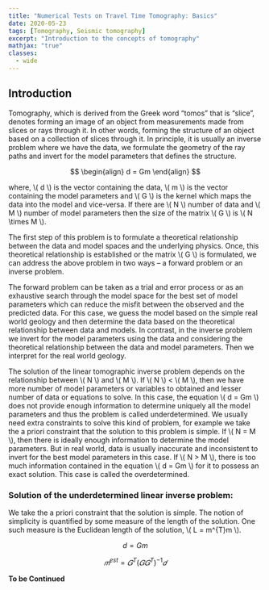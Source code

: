 ```yaml
---
title: "Numerical Tests on Travel Time Tomography: Basics"
date: 2020-05-23
tags: [Tomography, Seismic tomography]
excerpt: "Introduction to the concepts of tomography"
mathjax: "true"
classes:
  - wide
---
```


## Introduction
Tomography, which is derived from the Greek word “tomos” that is “slice”, denotes forming an image of an object from measurements made from slices or rays through it. In other words, forming the structure of an object based on a collection of slices through it.
In principle, it is usually an inverse problem where we have the data, we formulate the geometry of the ray paths and invert for the model parameters that defines the structure.

$$
\begin{align}
d = Gm
\end{align}
$$

where, \\( d \\) is the vector containing the data, \\( m \\) is the vector containing the model
parameters and \\( G \\) is the kernel which maps the data into the model and vice-versa. If there are \\( N \\) number of data and \\( M \\) number of model parameters then the size of the matrix \\( G \\) is \\( N \times M \\).

The first step of this problem is to formulate a theoretical relationship between the data and model spaces and the underlying physics. Once, this theoretical relationship is established or the matrix \\( G \\) is formulated, we can address the above problem in two ways – a forward problem or an inverse problem.

The forward problem can be taken as a trial and error process or as an exhaustive search through the model space for the best set of model parameters which can reduce the misfit between the observed and the predicted data. For this case, we guess the model based on the simple real world geology and then determine the data based on the theoretical relationship between data and models. In contrast, in the inverse problem we invert for the model parameters using the data and considering the theoretical relationship between the data and model parameters. Then we interpret for the real world geology.


The solution of the linear tomographic inverse problem depends on the relationship between \\( N \\) and \\( M \\). If \\( N \\) < \\( M \\), then we have more number of model parameters or variables to obtained and lesser number of data or equations to solve. In this case, the equation \\( d = Gm \\) does not provide enough information to determine uniquely all the model parameters and thus the problem is called underdetermined. We usually need extra constraints to solve this kind of problem, for example we take the a priori constraint that the solution to this problem is simple. If \\( N = M \\), then there is ideally enough information to determine the model parameters. But in real world, data is usually inaccurate and inconsistent to invert for the best model parameters in this case. If \\( N > M \\), there is too much information contained in the equation \\( d = Gm \\) for it to possess an exact solution. This case is called the overdetermined.

### Solution of the underdetermined linear inverse problem:
We take the a priori constraint that the solution is simple. The notion of simplicity is quantified by some measure of the length of the solution. One such measure is the Euclidean length of the solution, \\( L = m^{T}m \\).

$$d = Gm$$

$$𝑚^{est} = 𝐺^T(𝐺𝐺^T)^{-1}𝑑$$


__To be Continued__